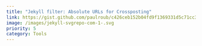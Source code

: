 ```yaml
---
title: "Jekyll filter: Absolute URLs for Crossposting"
link: https://gist.github.com/paulroub/c426ceb152b04fd9f1369331d5c71cc3
image: /images/jekyll-svgrepo-com-1-.svg
priority: 5
category: Tools
---
```

